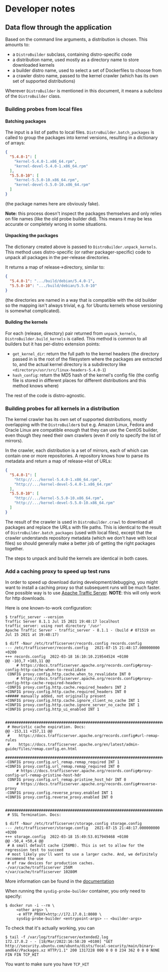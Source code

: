 # Developer notes

## Data flow through the application

Based on the command line arguments, a distribution is chosen.
This amounts to:
* a `DistroBuilder` subclass, containing distro-specific code
* a distribution name, used mostly as a directory name to store downloaded kernels
* a builder distro name, used to select a set of Dockerfiles to choose from
* a crawler distro name, passed to the kernel crawler (which has its own set of supported distributions)

Wherever `DistroBuilder` is mentioned in this document, it means a *subclass*
of the `DistroBuilder` class.

### Building probes from local files

#### Batching packages

The input is a list of paths to local files. `DistroBuilder.batch_packages` is called
to group the packages into kernel versions, resulting in a dictionary of arrays:

```json
{
  "5.4.0-1": [
    "kernel-5.4.0-1.x86_64.rpm",
    "kernel-devel-5.4.0-1.x86_64.rpm"
  ],
  "5.5.0-10": [
    "kernel-5.5.0-10.x86_64.rpm",
    "kernel-devel-5.5.0-10.x86_64.rpm"
  ]
}
```

(the package names here are obviously fake).

**Note:** this process doesn't inspect the packages themselves and only
relies on file names (like the old probe builder did). This means it may
be less accurate or completely wrong in some situations.

#### Unpacking the packages

The dictionary created above is passed to `DistroBuilder.unpack_kernels`.
This method uses distro-specific (or rather packager-specific) code to unpack
all packages in the per-release directories.

It returns a map of release->directory, similar to:

```json
{
  "5.4.0-1": ".../build/debian/5.4.0-1",
  "5.5.0-10": ".../build/debian/5.5.0-10"
}
```

(the directories are named in a way that is compatible with the old builder
so the mapping isn't always trivial, e.g. for Ubuntu kernels whose versioning
is somewhat complicated).

#### Building the kernels

For each (release, directory) pair returned from `unpack_kernels`,
`DistroBuilder.build_kernels` is called. This method is common to all
builders but it has per-distro extension points:

  * `get_kernel_dir`: return the full path to the kernel headers
    (the directory passed in is the root of the filesystem where the packages are extracted to,
    and the actual kernel directory is a subdirectory like `<directory>/usr/src/linux-headers-5.4.0-1`)
  * `hash_config`: return the MD5 hash of the kernel's config file
    (the config file is stored in different places for different distributions
    and this method knows where)

The rest of the code is distro-agnostic.

### Building probes for all kernels in a distribution

The kernel crawler has its own set of supported distributions, mostly
overlapping with the `DistroBuilder`s but e.g. Amazon Linux, Fedora and Oracle
Linux are compatible enough that they can use the CentOS builder, even though
they need their own crawlers (even if only to specify the list of mirrors).

In the crawler, each distribution is a set of mirrors, each of which can contain one
or more repositories. A repository knows how to parse its metadata and return a map
of release->list of URLs:

```json
{
  "5.4.0-1": [
    "http://.../kernel-5.4.0-1.x86_64.rpm",
    "http://.../kernel-devel-5.4.0-1.x86_64.rpm"
  ],
  "5.5.0-10": [
    "http://.../kernel-5.5.0-10.x86_64.rpm",
    "http://.../kernel-devel-5.5.0-10.x86_64.rpm"
  ]
}
```

The result of the crawler is used in `DistroBuilder.crawl` to download all
packages and replace the URLs with file paths. This is identical to the result
of `DistroBuilder.batch_packages` (used with local files), except that
the crawler understands repository metadata (which we don't have with local files)
so should generally make a better job of getting the right packages together.

The steps to unpack and build the kernels are identical in both cases.

### Add a caching proxy to speed up test runs

In order to speed up download during development/debugging, you might want to install
a caching proxy so that subsequent runs will be much faster.
One possible way is to use [Apache Traffic Server](https://docs.trafficserver.apache.org/en/latest/index.html).
**NOTE**: this will only work for http downloads.

Here is one known-to-work configuration:

```shell
$ traffic_server --version
Traffic Server 8.1.1 Jul 15 2021 19:48:17 localhost
traffic_server: using root directory '/usr'
Apache Traffic Server - traffic_server - 8.1.1 - (build # 071519 on Jul 15 2021 at 19:48:17)
```

```shell
$ diff -Naur /etc/trafficserver/records.config records.config
--- /etc/trafficserver/records.config	2021-07-15 21:48:17.000000000 +0200
+++ records.config	2022-03-18 16:10:10.219544524 +0100
@@ -103,7 +103,11 @@
     # https://docs.trafficserver.apache.org/records.config#proxy-config-http-cache-when-to-revalidate
 CONFIG proxy.config.http.cache.when_to_revalidate INT 0
     # https://docs.trafficserver.apache.org/records.config#proxy-config-http-cache-required-headers
-CONFIG proxy.config.http.cache.required_headers INT 2
+CONFIG proxy.config.http.cache.required_headers INT 0
+##### manually added, not originally present
+CONFIG proxy.config.http.cache.ignore_client_no_cache INT 1
+CONFIG proxy.config.http.cache.ignore_server_no_cache INT 1
+CONFIG proxy.config.http_ui_enabled INT 1

 ##############################################################################
 # Heuristic cache expiration. Docs:
@@ -153,11 +157,11 @@
 #    https://docs.trafficserver.apache.org/records.config#url-remap-rules
 #    https://docs.trafficserver.apache.org/en/latest/admin-guide/files/remap.config.en.html
 ##############################################################################
-CONFIG proxy.config.url_remap.remap_required INT 1
+CONFIG proxy.config.url_remap.remap_required INT 0
     # https://docs.trafficserver.apache.org/records.config#proxy-config-url-remap-pristine-host-hdr
 CONFIG proxy.config.url_remap.pristine_host_hdr INT 0
     # https://docs.trafficserver.apache.org/records.config#reverse-proxy
-CONFIG proxy.config.reverse_proxy.enabled INT 1
+CONFIG proxy.config.reverse_proxy.enabled INT 0

 ##############################################################################
 # SSL Termination. Docs:
```

```shell
$ diff -Naur /etc/trafficserver/storage.config storage.config
--- /etc/trafficserver/storage.config	2021-07-15 21:48:17.000000000 +0200
+++ storage.config	2022-03-18 15:49:53.017949468 +0100
@@ -50,4 +50,4 @@
 # A small default cache (256MB). This is set to allow for the regression test to succeed
 # most likely you'll want to use a larger cache. And, we definitely recommend the use
 # of raw devices for production caches.
-/var/cache/trafficserver 256M
+/var/cache/trafficserver 10280M
```

More information can be found in the [documentation](https://docs.trafficserver.apache.org/en/latest/admin-guide/configuration/cache-basics.en.html#caching-http-objects)

When running the  `sysdig-probe-builder` container, you only need to specify:

```shell
$ docker run -i --rm \
     <other args> \
     -e HTTP_PROXY=http://172.17.0.1:8080 \
     sysdig-probe-builder <entrypoint-args> -- <builder-args>
```

To check that it's actually working, you can
```
$ tail -f /var/log/trafficserver/extended2.log
172.17.0.2 - - [18/Mar/2022:16:58:20 +0100] "GET http://security.ubuntu.com/ubuntu/dists/focal-security/main/binary-amd64//Packages.xz HTTP/1.1" 200 1317228 000 0 0 0 234 362 0 0 0 NONE FIN FIN TCP_HIT
```

You want to make sure you have `TCP_HIT`
